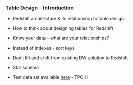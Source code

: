 ### Table Design - Introduction

* Redshift architecture & its relationship to table design

* How to think about designing tables for Redshift

* Know your data - what are your relationships?

* Instead of indexes - sort keys

* Don’t lift and shift from existing DW solution to Redshift

* Star schema

* Test data set available [here](http://www.tpc.org/tpch/default.asp) - TPC-H
